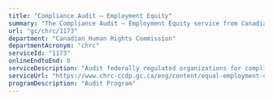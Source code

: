 ```yaml
---
title: "Compliance Audit – Employment Equity"
summary: "The Compliance Audit – Employment Equity service from Canadian Human Rights Commission is not available end-to-end online, according to the GC Service Inventory."
url: "gc/chrc/1173"
department: "Canadian Human Rights Commission"
departmentAcronym: "chrc"
serviceId: "1173"
onlineEndtoEnd: 0
serviceDescription: "Audit federally regulated organizations for compliance with the requirements of the Employment Equity Act"
serviceUrl: "https://www.chrc-ccdp.gc.ca/eng/content/equal-employment-opportunities-0"
programDescription: "Audit Program"
---
```

